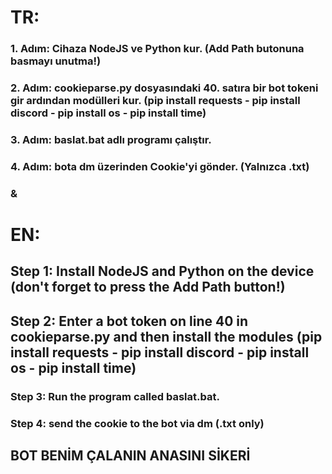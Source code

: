 # TR:
### 1. Adım: Cihaza NodeJS ve Python kur. (Add Path butonuna basmayı unutma!) 
### 2. Adım: cookieparse.py dosyasındaki 40. satıra bir bot tokeni gir ardından modülleri kur. (pip install requests - pip install discord - pip install os - pip install time)
### 3. Adım: baslat.bat adlı programı çalıştır. 
### 4. Adım: bota dm üzerinden Cookie'yi gönder. (Yalnızca .txt)
 
### &

# EN:
## Step 1: Install NodeJS and Python on the device (don't forget to press the Add Path button!) 
## Step 2: Enter a bot token on line 40 in cookieparse.py and then install the modules (pip install requests - pip install discord - pip install os - pip install time)
### Step 3: Run the program called baslat.bat. 
### Step 4: send the cookie to the bot via dm (.txt only)







## BOT BENİM ÇALANIN ANASINI SİKERİ
